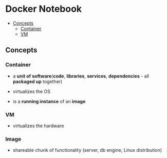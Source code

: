 # Docker Notebook

* [Concepts](#concepts)
    * [Container](#container)
    * [VM](#vm)

## Concepts

### Container

* a **unit of software**(**code**, **libraries**, **services**, **dependencies** - all **packaged up** together)

* virtualizes the OS

* is a **running instance** of an **image**

### VM

* virtualizes the hardware

### Image 

* shareable chunk of functionality (server, db engine, Linux distribution)
